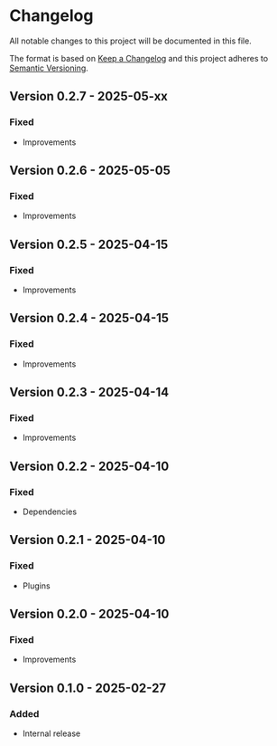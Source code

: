 # Changelog

All notable changes to this project will be documented in this file.

The format is based on [Keep a Changelog](http://keepachangelog.com/en/1.0.0/)
and this project adheres to [Semantic Versioning](http://semver.org/spec/v2.0.0.html).

## Version 0.2.7 - 2025-05-xx

### Fixed

- Improvements

## Version 0.2.6 - 2025-05-05

### Fixed

- Improvements

## Version 0.2.5 - 2025-04-15

### Fixed

- Improvements

## Version 0.2.4 - 2025-04-15

### Fixed

- Improvements

## Version 0.2.3 - 2025-04-14

### Fixed

- Improvements

## Version 0.2.2 - 2025-04-10

### Fixed

- Dependencies

## Version 0.2.1 - 2025-04-10

### Fixed

- Plugins

## Version 0.2.0 - 2025-04-10

### Fixed

- Improvements

## Version 0.1.0 - 2025-02-27

### Added

- Internal release
